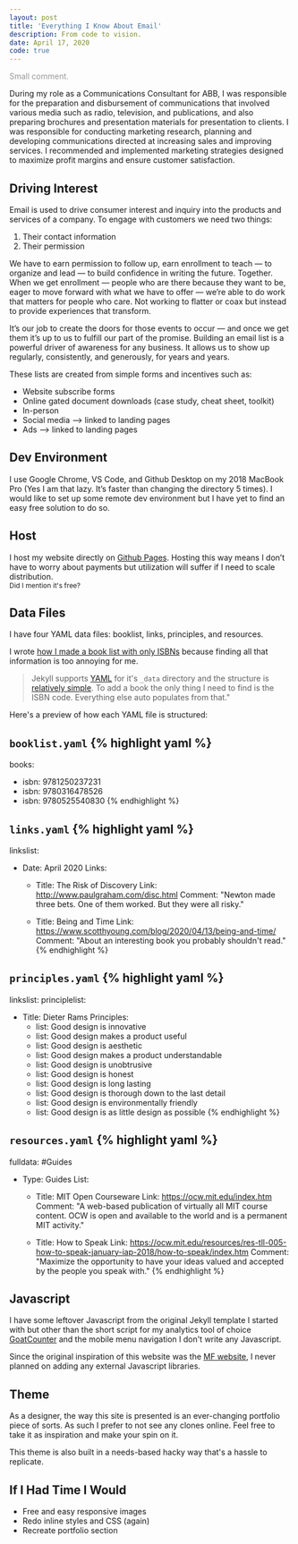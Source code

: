 ```yaml
---
layout: post
title: 'Everything I Know About Email'
description: From code to vision.
date: April 17, 2020
code: true
---
```



<span style="color: rgba(51,51,51,.5);">Small comment.</span>

During my role as a Communications Consultant for ABB, I was responsible for the preparation and disbursement of communications that involved various media such as radio, television, and publications, and also preparing brochures and presentation materials for presentation to clients. I was responsible for conducting marketing research, planning and developing communications directed at increasing sales and improving services. I recommended and implemented marketing strategies designed to maximize profit margins and ensure customer satisfaction.

## Driving Interest
Email is used to drive consumer interest and inquiry into the products and services of a company. To engage with customers we need two things:  
1.	Their contact information
2.	Their permission

We have to earn permission to follow up, earn enrollment to teach — to organize and lead — to build confidence in writing the future. Together. When we get enrollment — people who are there because they want to be, eager to move forward with what we have to offer — we’re able to do work that matters for people who care. Not working to flatter or coax but instead to provide experiences that transform.

It’s our job to create the doors for those events to occur — and once we get them it’s up to us to fulfill our part of the promise. Building an email list is a powerful driver of awareness for any business. It allows us to show up regularly, consistently, and generously, for years and years.

These lists are created from simple forms and incentives such as:
- Website subscribe forms
- Online gated document downloads (case study, cheat sheet, toolkit)
- In-person
- Social media —> linked to landing pages
- Ads —> linked to landing pages


## Dev Environment
I use Google Chrome, VS Code, and Github Desktop on my 2018 MacBook Pro (Yes I am that lazy. It’s faster than changing the directory 5 times). I would like to set up some remote dev environment but I have yet to find an easy free solution to do so. 


## Host
I host my website directly on [Github Pages](https://lukasmurdock.com/2019/07/03/squarespace-to-github/). Hosting this way means I don’t have to worry about payments but utilization will suffer if I need to scale distribution.  
<span class="full-underline" style="font-size: 12px;">Did I mention it's free?</span>


## Data Files
I have four YAML data files: booklist, links, principles, and resources.

I wrote [how I made a book list with only ISBNs](https://lukasmurdock.com/2019/10/19/making-a-book-list/) because finding all that information is too annoying for me.

> Jekyll supports [YAML](https://jekyllrb.com/docs/datafiles/) for it's `_data` directory and the structure is [relatively simple](https://idratherbewriting.com/documentation-theme-jekyll/mydoc_yaml_tutorial). To add a book the only thing I need to find is the ISBN code. Everything else auto populates from that."

Here's a preview of how each YAML file is structured:

`booklist.yaml`
{% highlight yaml %}
---
books:
  - isbn: 9781250237231
  - isbn: 9780316478526
  - isbn: 9780525540830
{% endhighlight %}


`links.yaml`
{% highlight yaml %}
---
linkslist:
  - Date: April 2020
    Links:
      - Title: The Risk of Discovery
        Link: http://www.paulgraham.com/disc.html
        Comment: "Newton made three bets. One of them worked. But they were all risky."

      - Title: Being and Time
        Link: https://www.scotthyoung.com/blog/2020/04/13/being-and-time/
        Comment: "About an interesting book you probably shouldn't read."
{% endhighlight %}

`principles.yaml`
{% highlight yaml %}
---
linkslist:
principlelist:
  - Title: Dieter Rams
    Principles:
    - list: Good design is innovative
    - list: Good design makes a product useful
    - list: Good design is aesthetic
    - list: Good design makes a product understandable
    - list: Good design is unobtrusive
    - list: Good design is honest
    - list: Good design is long lasting
    - list: Good design is thorough down to the last detail
    - list: Good design is environmentally friendly
    - list: Good design is as little design as possible
{% endhighlight %}

`resources.yaml`
{% highlight yaml %}
---
fulldata:
  #Guides
  - Type: Guides
    List:

      - Title: MIT Open Courseware
        Link: https://ocw.mit.edu/index.htm
        Comment: "A web-based publication of virtually all MIT course content. OCW is open and available to the world and is a permanent MIT activity."

      - Title: How to Speak
        Link: https://ocw.mit.edu/resources/res-tll-005-how-to-speak-january-iap-2018/how-to-speak/index.htm
        Comment: "Maximize the opportunity to have your ideas valued and accepted by the people you speak with."
{% endhighlight %}


## Javascript
I have some leftover Javascript from the original Jekyll template I started with but other than the short script for my analytics tool of choice [GoatCounter](https://www.goatcounter.com/) and the mobile menu navigation I don't write any Javascript.

Since the original inspiration of this website was the [MF website](http://motherfuckingwebsite.com/), I never planned on adding any external Javascript libraries.

## Theme
As a designer, the way this site is presented is an ever-changing portfolio piece of sorts. As such I prefer to not see any clones online. Feel free to take it as inspiration and make your spin on it.

This theme is also built in a needs-based hacky way that's a hassle to replicate.

## If I Had Time I Would
- Free and easy responsive images
- Redo inline styles and CSS (again)
- Recreate portfolio section
